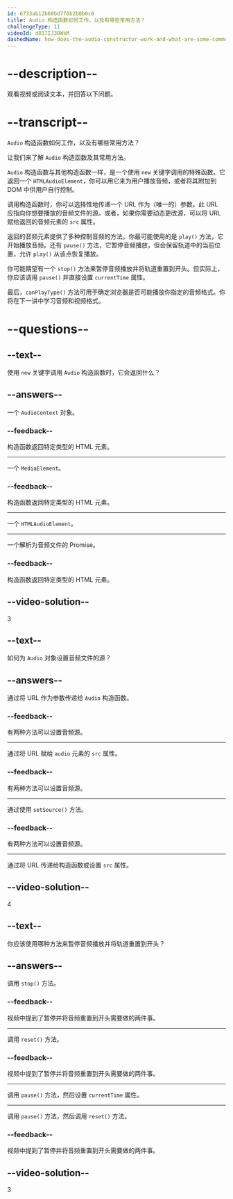 ```yaml
---
id: 6733ab12b60bd7f6b2b0b0c0
title: Audio 构造函数如何工作，以及有哪些常用方法？
challengeType: 11
videoId: d817IJ30WkM
dashedName: how-does-the-audio-constructor-work-and-what-are-some-common-methods
---
```


# --description--

观看视频或阅读文本，并回答以下问题。

# --transcript--

`Audio` 构造函数如何工作，以及有哪些常用方法？

让我们来了解 `Audio` 构造函数及其常用方法。

`Audio` 构造函数与其他构造函数一样，是一个使用 `new` 关键字调用的特殊函数。它返回一个 `HTMLAudioElement`，你可以用它来为用户播放音频，或者将其附加到 DOM 中供用户自行控制。

调用构造函数时，你可以选择性地传递一个 URL 作为（唯一的）参数。此 URL 应指向你想要播放的音频文件的源。或者，如果你需要动态更改源，可以将 URL 赋给返回的音频元素的 `src` 属性。

返回的音频元素提供了多种控制音频的方法。你最可能使用的是 `play()` 方法，它开始播放音频。还有 `pause()` 方法，它暂停音频播放，但会保留轨道中的当前位置，允许 `play()` 从该点恢复播放。

你可能期望有一个 `stop()` 方法来暂停音频播放并将轨道重置到开头。但实际上，你应该调用 `pause()` 并直接设置 `currentTime` 属性。

最后，`canPlayType()` 方法可用于确定浏览器是否可能播放你指定的音频格式。你将在下一讲中学习音频和视频格式。

# --questions--

## --text--

使用 `new` 关键字调用 `Audio` 构造函数时，它会返回什么？

## --answers--

一个 `AudioContext` 对象。

### --feedback--

构造函数返回特定类型的 HTML 元素。

---

一个 `MediaElement`。

### --feedback--

构造函数返回特定类型的 HTML 元素。

---

一个 `HTMLAudioElement`。

---

一个解析为音频文件的 Promise。

### --feedback--

构造函数返回特定类型的 HTML 元素。

## --video-solution--

3

## --text--

如何为 `Audio` 对象设置音频文件的源？

## --answers--

通过将 URL 作为参数传递给 `Audio` 构造函数。

### --feedback--

有两种方法可以设置音频源。

---

通过将 URL 赋给 `audio` 元素的 `src` 属性。

### --feedback--

有两种方法可以设置音频源。

---

通过使用 `setSource()` 方法。

### --feedback--

有两种方法可以设置音频源。

---

通过将 URL 传递给构造函数或设置 `src` 属性。

## --video-solution--

4

## --text--

你应该使用哪种方法来暂停音频播放并将轨道重置到开头？

## --answers--

调用 `stop()` 方法。

### --feedback--

视频中提到了暂停并将音频重置到开头需要做的两件事。

---

调用 `reset()` 方法。

### --feedback--

视频中提到了暂停并将音频重置到开头需要做的两件事。

---

调用 `pause()` 方法，然后设置 `currentTime` 属性。

---

调用 `pause()` 方法，然后调用 `reset()` 方法。

### --feedback--

视频中提到了暂停并将音频重置到开头需要做的两件事。

## --video-solution--

3

